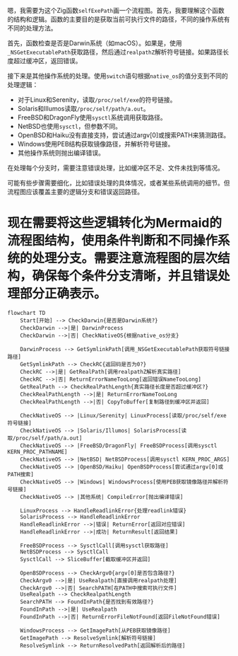 嗯，我需要为这个Zig函数`selfExePath`画一个流程图。首先，我要理解这个函数的结构和逻辑。函数的主要目的是获取当前可执行文件的路径，不同的操作系统有不同的处理方法。

首先，函数检查是否是Darwin系统（如macOS）。如果是，使用`_NSGetExecutablePath`获取路径，然后通过`realpathZ`解析符号链接。如果路径长度超过缓冲区，返回错误。

接下来是其他操作系统的处理。使用`switch`语句根据`native_os`的值分支到不同的处理逻辑：

- 对于Linux和Serenity，读取`/proc/self/exe`的符号链接。
- Solaris和Illumos读取`/proc/self/path/a.out`。
- FreeBSD和DragonFly使用`sysctl`系统调用获取路径。
- NetBSD也使用`sysctl`，但参数不同。
- OpenBSD和Haiku没有直接支持，尝试通过argv[0]或搜索PATH来猜测路径。
- Windows使用PEB结构获取镜像路径，并解析符号链接。
- 其他操作系统则抛出编译错误。

在处理每个分支时，需要注意错误处理，比如缓冲区不足、文件未找到等情况。

可能有些步骤需要细化，比如错误处理的具体情况，或者某些系统调用的细节。但流程图应该覆盖主要的逻辑分支和错误返回路径。

现在需要将这些逻辑转化为Mermaid的流程图结构，使用条件判断和不同操作系统的处理分支。需要注意流程图的层次结构，确保每个条件分支清晰，并且错误处理部分正确表示。
================================================
```mermaid
flowchart TD
    Start[开始] --> CheckDarwin{是否是Darwin系统?}
    CheckDarwin -->|是| DarwinProcess
    CheckDarwin -->|否| CheckNativeOS{根据native_os分支}

    DarwinProcess --> GetSymlinkPath[调用_NSGetExecutablePath获取符号链接路径]
    GetSymlinkPath --> CheckRC{返回码是否为0?}
    CheckRC -->|是| GetRealPath[调用realpathZ解析真实路径]
    CheckRC -->|否| ReturnErrorNameTooLong[返回错误NameTooLong]
    GetRealPath --> CheckRealPathLength{真实路径长度是否超过缓冲区?}
    CheckRealPathLength -->|是| ReturnErrorNameTooLong
    CheckRealPathLength -->|否| CopyToBuffer[复制路径到缓冲区并返回]

    CheckNativeOS --> |Linux/Serenity| LinuxProcess[读取/proc/self/exe符号链接]
    CheckNativeOS --> |Solaris/Illumos| SolarisProcess[读取/proc/self/path/a.out]
    CheckNativeOS --> |FreeBSD/DragonFly| FreeBSDProcess[调用sysctl KERN_PROC_PATHNAME]
    CheckNativeOS --> |NetBSD| NetBSDProcess[调用sysctl KERN_PROC_ARGS]
    CheckNativeOS --> |OpenBSD/Haiku| OpenBSDProcess[尝试通过argv[0]或PATH搜索]
    CheckNativeOS --> |Windows| WindowsProcess[使用PEB获取镜像路径并解析符号链接]
    CheckNativeOS --> |其他系统| CompileError[抛出编译错误]

    LinuxProcess --> HandleReadlinkError{处理readlink错误}
    SolarisProcess --> HandleReadlinkError
    HandleReadlinkError -->|错误| ReturnError[返回对应错误]
    HandleReadlinkError -->|成功| ReturnResult[返回结果]

    FreeBSDProcess --> SysctlCall[调用sysctl获取路径]
    NetBSDProcess --> SysctlCall
    SysctlCall --> SliceBuffer[截取缓冲区并返回]

    OpenBSDProcess --> CheckArgv0{argv[0]是否包含路径?}
    CheckArgv0 -->|是| UseRealpath[直接调用realpath处理]
    CheckArgv0 -->|否| SearchPATH[在PATH中搜索可执行文件]
    UseRealpath --> CheckRealpathLength
    SearchPATH --> FoundInPath{是否找到有效路径?}
    FoundInPath -->|是| UseRealpath
    FoundInPath -->|否| ReturnErrorFileNotFound[返回FileNotFound错误]

    WindowsProcess --> GetImagePath[从PEB获取镜像路径]
    GetImagePath --> ResolveSymlink[解析符号链接]
    ResolveSymlink --> ReturnResolvedPath[返回解析后的路径]
```